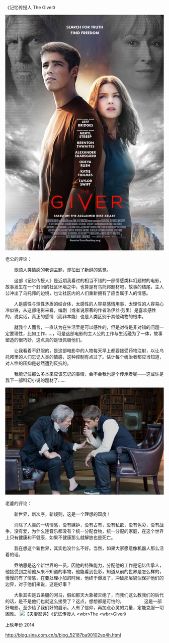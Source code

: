 《记忆传授人 The Giver》

			
![](./img/001vda4xzy6S7TWlGA941&690.jpg)


老公的评论：

　　歌颂人类情感的老调主题，却拍出了新鲜的感觉。


　　这部《记忆传授人》是近期我看过的相当不错的一部情感类科幻题材的电影，故事发生在一个封闭的社区环境之中，也算是有乌托邦题材吧，故事的结尾，主人公冲出了乌托邦的边境，也让社区内的人们重新拥有了应当属于人的情感。


　　人是感性与理性矛盾的结合体，太感性的人容易感情用事，太理性的人容易心冷似铁，从这部电影来看，编剧（或者说原著的作者洛伊丝·劳里）是喜欢感性的，说实话，真正的感情（而非本能）也是人类区别于其他动物的根本。


　　就我个人而言，一直认为在生活里是可以感性的，但是对待是非对错的问题一定要理性，比如工作……，可是这部电影的主人公的工作与生活融为了一体，故事塑造的很巧妙，这点真的是很佩服他们。


　　让我看着不舒服的，是这部电影中的人物每天早上都要接受药物注射，以让乌托邦里的人们忘记人类的情感，这种控制有点过了。估计每个统治者都应当知道，对人性的压抑是必然遭到反抗的。

　　我能记住那么多本来应该忘记的事情，会不会我也是个传承者呢——这或许是我下一部科幻小说的题材了……

![](./img/001vda4xzy6S7TX3RhTa1&690.jpg)


老婆的评论：

　　新世界，新次序，新规则，这是一个理想的国度！


　　消除了人类的一切情感，没有嫉妒，没有占有，没有私欲，没有色彩，没有战争，没有爱，为什么连音乐都没有？统一分配食物，统一分配的家庭，在这个世界上只有健康和不健康，如果不健康那么就解放也是死亡。

　　我在想这个新世界，其实也没什么不好。当然，如果大家愿意像机器人那么活着的话。


　　乔纳思是这个新世界的一员，因他的特殊能力，分配他的工作是记忆传承人，他接受到之前他从来不知道的事物，他能看到色彩，知道从前的世界是怎么样的，慢慢的有了情感，在要处理小加的时候，他终于爆发了，冲破那层貌似保护他们的边界，对于他们来说，这是好事？


　　大象其实是五条腿的河马，假如那天大象被灭绝了，而我们这么教我们的后代的话，是不是他们也就这么接受了？这点，想想都是可怕的。
　　
　　这是一部好电影，至少给了我们好的启示。人有了信仰，再加点心灵的力量，定能克服一切困难。
<img src="http://simg.sinajs.cn/blog7style/images/common/sg_trans.gif" real_src="http://s3.sinaimg.cn/mw690/001vda4xzy6S7TYinEm32&690" width="690" height="460" style="line-height: 1.5;" name="image_operate_38821431137828161" alt="【夫妻影评】《记忆传授人 &lt;wbr&gt;The &lt;wbr&gt;Giver》" title="【夫妻影评】《记忆传授人 &lt;wbr&gt;The &lt;wbr&gt;Giver》">

上映年份 2014							
		
http://blog.sina.com.cn/s/blog_52187ba90102vp4h.html
